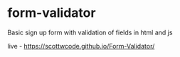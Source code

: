 # form-validator
Basic sign up form with validation of fields in html and js

live - https://scottwcode.github.io/Form-Validator/
